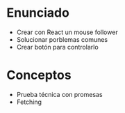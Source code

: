 # Enunciado

- Crear con React un mouse follower
- Solucionar porblemas comunes
- Crear botón para controlarlo

# Conceptos

- Prueba técnica con promesas
- Fetching
